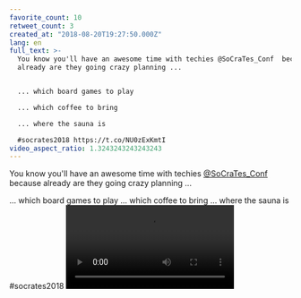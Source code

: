 ```yaml
---
favorite_count: 10
retweet_count: 3
created_at: "2018-08-20T19:27:50.000Z"
lang: en
full_text: >-
  You know you'll have an awesome time with techies @SoCraTes_Conf  because
  already are they going crazy planning ...


  ... which board games to play

  ... which coffee to bring

  ... where the sauna is

  #socrates2018 https://t.co/NU0zExKmtI
video_aspect_ratio: 1.3243243243243243
---
```


You know you'll have an awesome time with techies
[@SoCraTes_Conf](https://twitter.com/SoCraTes_Conf) because already are they
going crazy planning ...

... which board games to play ... which coffee to bring ... where the sauna is
#socrates2018
![Embedded Video](https://twitter-media-coderbyheart.s3.eu-north-1.amazonaws.com/1031623862419636224-DlEQbe5X0AIyvMG.mp4)
